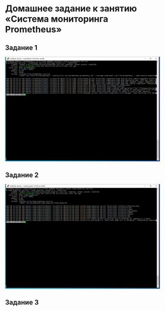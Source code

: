 # Домашнее задание к занятию «Система мониторинга Prometheus»
## Задание 1
![screenshot](https://github.com/OhotinDY/hw-04/blob/main/1.png)
## Задание 2
![screenshot](https://github.com/OhotinDY/hw-04/blob/main/2.png)
## Задание 3
